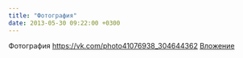```yaml
---
title: "Фотография"
date: 2013-05-30 09:22:00 +0300
---
```


Фотография
<a class="vk-attach" href="https://vk.com/photo41076938_304644362">https://vk.com/photo41076938_304644362</a>
<a class="vk-attach" href="https://vk.com/photo41076938_304644362">Вложение</a>
